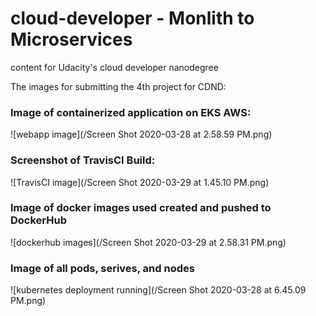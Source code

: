 # cloud-developer - Monlith to Microservices
content for Udacity's cloud developer nanodegree

The images for submitting the 4th project for CDND:

### Image of containerized application on EKS AWS: 
![webapp image](/Screen Shot 2020-03-28 at 2.58.59 PM.png)


### Screenshot of TravisCI Build:
![TravisCI image](/Screen Shot 2020-03-29 at 1.45.10 PM.png)


### Image of docker images used created and pushed to DockerHub
![dockerhub images](/Screen Shot 2020-03-29 at 2.58.31 PM.png)


###  Image of all pods, serives, and nodes
![kubernetes deployment running](/Screen Shot 2020-03-28 at 6.45.09 PM.png)
